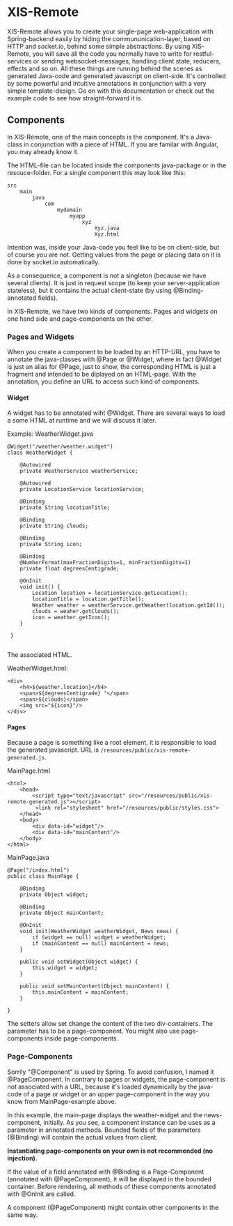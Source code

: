 # XIS-Remote #

XIS-Remote allows you to create your single-page web-application with Spring-backend easily by hiding the
commununication-layer, based on HTTP and socket.io, behind some simple abstractions. By using XIS-Remote, you will save
all the code you normally have to write for restful-services or sending websocket-messages, handling client state,
reducers, effects and so on. All these things are running behind the scenes as generated Java-code and generated
javascript on client-side. It's controlled by some powerful and intuitive annotations in conjunction with a very simple
template-design. Go on with this documentation or check out the example code to see how straight-forward it is.

## Components

In XIS-Remote, one of the main concepts is the component. It's a Java-class in conjunction with a piece of HTML. If you
are familar with Angular, you may already know it.

The HTML-file can be located inside the components java-package or in the resouce-folder. For a single component this
may look like this:

```
src
    main
        java
            com
                mydomain
                    myapp
                        xyz
                            Xyz.java
                            Xyz.html

```

Intention was, inside your Java-code you feel like to be on client-side, but of course you are not. Getting values from
the page or placing data on it is done by socket.io automatically.

As a consequence, a component is not a singleton (because we have several clients). It is just in request scope (to keep
your server-application stateless), but it contains the actual client-state (by using @Binding- annotated fields).

In XIS-Remote, we have two kinds of components. Pages and widgets on one hand side and page-components on the other.

### Pages and Widgets

When you create a component to be loaded by an HTTP-URL, you have to annotate the java-classes with @Page or @Widget,
where in fact @Widget is just an alias for @Page, just to show, the corresponding HTML is just a fragment and intended
to be diplayed on an HTML-page. With the annotation, you define an URL to access such kind of components.

#### Widget

A widget has to be annotated wiht @Widget. There are several ways to load a some HTML at runtime and we will discuss it
later.

Example: WeatherWidget.java

```
@Widget("/weather/weather.widget")
class WeatherWidget {
    
    @Autowired
    private WeatherService weatherService;
    
    @Autowired
    private LocationService locationService;
    
    @Binding
    private String locationTitle;
    
    @Binding
    private String clouds;
    
    @Binding
    private String icon;
    
    @Binding
    @NumberFormat(maxFractionDigits=1, minFractionDigits=1)
    private float degreesCentigrade;
    
    @OnInit
    void init() {
        Location location = locationService.getLocation();
        locationTitle = location.getTitle();
        Weather weather = weatherService.getWeather(location.getId());
        clouds = weaher.getClouds();
        icon = weather.getIcon();
    }
    
 }
 
```

The associated HTML.

WeatherWidget.html:

```
<div>
    <h4>${weather.location}</h4>
    <span>${degreesCentigrade} °</span>
    <span>${clouds}</span>
    <img src="${icon}"/>
</div>

```

#### Pages

Because a page is something like a root element, it is responsible to load the generated javascript. URL is
`/resources/public/xis-remote-generated.js`.

MainPage.html

```
<html>
    <head>
        <script type="text/javascript" src="/resources/public/xis-remote-generated.js"></script>
         <link rel="stylesheet" href="/resources/public/styles.css"> 
    </head>
    <body>
        <div data-id="widget"/>
        <div data-id="mainContent"/>
    </body>
</html>
```

MainPage.java

```
@Page("/index.html")
public class MainPage {

    @Binding
    private Object widget;
    
    @Binding
    private Object mainContent;
      
    @OnInit
    void init(WeatherWidget weatherWidget, News news) {
        if (widget == null) widget = weatherWidget;
        if (mainContent == null) mainContent = news;
    }

    public void setWidget(Object widget) {
        this.widget = widget;
    }
    
    public void setMainContent(Object mainContent) {
        this.mainContent = mainContent;
    }
    
}
```

The setters allow set change the content of the two div-containers. The parameter has to be a page-component. You might
also use page-components inside page-components.

### Page-Components

Sorrily "@Component" is used by Spring. To avoid confusion, I named it @PageComponent. In contrary to pages or widgets,
the page-component is not associated with a URL, because it's loaded dynamically by the java-code of a page or widget or
an upper page-component in the way you know from MainPage-example above.

In this example, the main-page displays the weather-widget and the news-component, initially. As you see, a component
instance can be uses as a parameter in annotated methods. Bounded fields of the parameters (@Binding) will contain the
actual values from client.

**Instantiating page-components on your own is not recommended (no injection).**

If the value of a field annotated with @Binding is a Page-Component (annotated with @PageComponent), it will be
displayed in the bounded container. Before rendering, all methods of these components annotated with @OnInit are called.

A component (@PageComponent) might contain other components in the same way.
